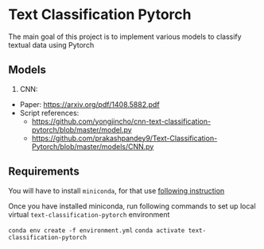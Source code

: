 # Text Classification Pytorch

The main goal of this project is to implement various models to classify textual data using Pytorch

## Models

1. CNN:

- Paper: https://arxiv.org/pdf/1408.5882.pdf
- Script references:
  - https://github.com/yongjincho/cnn-text-classification-pytorch/blob/master/model.py
  - https://github.com/prakashpandey9/Text-Classification-Pytorch/blob/master/models/CNN.py

## Requirements

You will have to install `miniconda`, for that use [following instruction](https://docs.conda.io/en/latest/miniconda.html)

Once you have installed miniconda, run following commands to set up local virtual `text-classification-pytorch` environment

`conda env create -f environment.yml`
`conda activate text-classification-pytorch`
